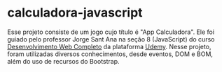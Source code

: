 # calculadora-javascript

Esse projeto consiste de um jogo cujo título é "App Calculadora".
Ele foi guiado pelo professor Jorge Sant Ana na seção 8 (JavaScript) do curso [Desenvolvimento Web Completo](https://www.udemy.com/course/web-completo/) da plataforma [Udemy](https://www.udemy.com/).
Nesse projeto, foram utilizadas diversos conhecimentos, desde eventos, DOM e BOM, além do uso de recursos do Bootstrap.

